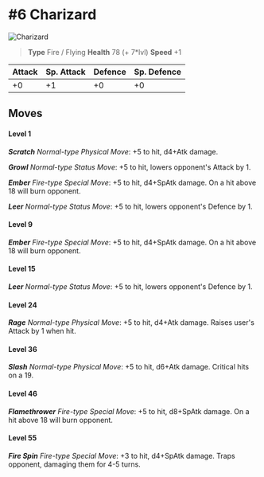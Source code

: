 # #6 Charizard


![Charizard](https://img.pokemondb.net/sprites/home/normal/1x/charizard.png)

> **Type** Fire / Flying
> **Health** 78 (+ 7\*lvl)
> **Speed** +1

| Attack | Sp. Attack | Defence | Sp. Defence |
| ------ | ---------- | ------- | ----------- |
| +0 | +1 | +0 | +0 |

## Moves
#### Level 1

***Scratch** Normal-type Physical Move*: +5 to hit, d4+Atk damage. 

***Growl** Normal-type Status Move*: +5 to hit, lowers opponent's Attack by 1.

***Ember** Fire-type Special Move*: +5 to hit, d4+SpAtk damage. On a hit above 18 will burn opponent.

***Leer** Normal-type Status Move*: +5 to hit, lowers opponent's Defence by 1.
#### Level 9

***Ember** Fire-type Special Move*: +5 to hit, d4+SpAtk damage. On a hit above 18 will burn opponent.
#### Level 15

***Leer** Normal-type Status Move*: +5 to hit, lowers opponent's Defence by 1.
#### Level 24

***Rage** Normal-type Physical Move*: +5 to hit, d4+Atk damage. Raises user's Attack by 1 when hit.
#### Level 36

***Slash** Normal-type Physical Move*: +5 to hit, d6+Atk damage. Critical hits on a 19.
#### Level 46

***Flamethrower** Fire-type Special Move*: +5 to hit, d8+SpAtk damage. On a hit above 18 will burn opponent.
#### Level 55

***Fire Spin** Fire-type Special Move*: +3 to hit, d4+SpAtk damage. Traps opponent, damaging them for 4-5 turns.

